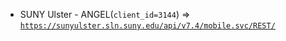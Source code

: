  - SUNY Ulster - ANGEL(`client_id=3144`) => [`https://sunyulster.sln.suny.edu/api/v7.4/mobile.svc/REST/`](https://sunyulster.sln.suny.edu/api/v7.4/mobile.svc/REST/)
